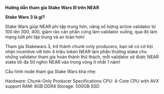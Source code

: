 <b><h20>Hướng dẫn tham gia Stake Wars III trên NEAR</h20></b>

<b><h20>Stake Wars 3 là gì?</h20></b>

Stake Wars giúp NEAR phi tập trung hơn, nâng số lượng active validator từ 100 lên 300, 400, giảm rào cản phần cứng làm validator xuống, qua đó làm mạng lưới phi tập trung và an toàn hơn!

Tham gia Stakewars 3, trở thành chunk-only producers, bạn sẽ có cơ hội nhận incentive với hơn 4 triệu token NEAR làm phần thưởng stake cho những validator tham gia hoàn thành thử thách, mỗi validator sẽ được NEAR stake tối đa 50 nghìn NEAR vào trong vòng ít nhất 1 năm!


Cấu hình node tham gia Stake Wars khá nhẹ:

Hardware: Chunk-Only Producer Specifications
CPU: 4-Core CPU with AVX support
RAM: 8GB DDR4
Storage: 500GB SSD
